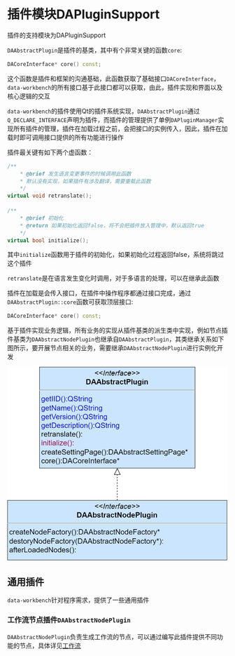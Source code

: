 # 插件模块DAPluginSupport

插件的支持模块为DAPluginSupport

`DAAbstractPlugin`是插件的基类，其中有个非常关键的函数`core`:

```cpp
DACoreInterface* core() const;
```

这个函数是插件和框架的沟通基础，此函数获取了基础接口`DACoreInterface`，`data-workbench`的所有接口基于此接口都可以获取，由此，插件实现和界面以及核心逻辑的交互

`data-workbench`的插件使用Qt的插件系统实现，`DAAbstractPlugin`通过`Q_DECLARE_INTERFACE`声明为插件，而插件的管理提供了单例`DAPluginManager`实现所有插件的管理，插件在加载过程之前，会把接口的实例传入，因此，插件在加载时即可调用接口提供的所有功能进行操作

插件最关键有如下两个虚函数：

```cpp
/**
    * @brief 发生语言变更事件的时候调用此函数
    * 默认没有实现，如果插件有涉及翻译，需要重载此函数
    */
virtual void retranslate();

/**
    * @brief 初始化
    * @return 如果初始化返回false，将不会把插件放入管理中，默认返回true
    */
virtual bool initialize();
```

其中`initialize`函数用于插件的初始化，如果初始化过程返回false，系统将跳过这个插件

`retranslate`是在语言发生变化时调用，对于多语言的处理，可以在继承此函数

插件在加载是会传入接口，在插件中操作程序都通过接口完成，通过`DAAbstractPlugin::core`函数可获取顶层接口:

```cpp
DACoreInterface* core() const;
```

基于插件实现业务逻辑，所有业务的实现从插件基类的派生类中实现，例如节点插件基类为`DAAbstractNodePlugin`也继承自`DAAbstractPlugin`，其类继承关系如下图所示，要开展节点相关的业务，需要继承`DAAbstractNodePlugin`进行实例化开发

![uml-plugin](../assets/PIC/uml-Plugin.png)


## 通用插件

`data-workbench`针对程序需求，提供了一些通用插件

### 工作流节点插件`DAAbstractNodePlugin`

`DAAbstractNodePlugin`负责生成工作流的节点，可以通过编写此插件提供不同功能的节点，具体详见[工作流](./工作流.md)
